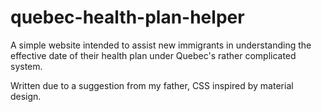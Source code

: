 # quebec-health-plan-helper

A simple website intended to assist new immigrants in understanding the effective date of their health plan under Quebec's rather complicated system. 

Written due to a suggestion from my father, CSS inspired by material design. 
